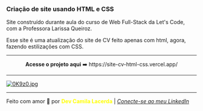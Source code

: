 ### Criação de site usando HTML e CSS
Site construído durante aula do curso de Web Full-Stack da Let's Code, com a Professora Larissa Queiroz.<br>

Esse site é uma atualização do site de CV feito apenas com html, agora, fazendo estilizações com CSS. <br>

--- 
<div align="center">
<strong>Acesse o projeto aqui</strong> ➡️ https://site-cv-html-css.vercel.app/
</div>

---
[![0K9z0.jpg](https://i.im.ge/2021/08/09/0K9z0.jpg)](https://im.ge/i/0K9z0)

---
Feito com amor :hugs: por <font color="yellow"> **Dev Camila Lacerda**</font>    | [*Conecte-se ao meu LinkedIn*](https://www.linkedin.com/in/camila-lacerda/)

